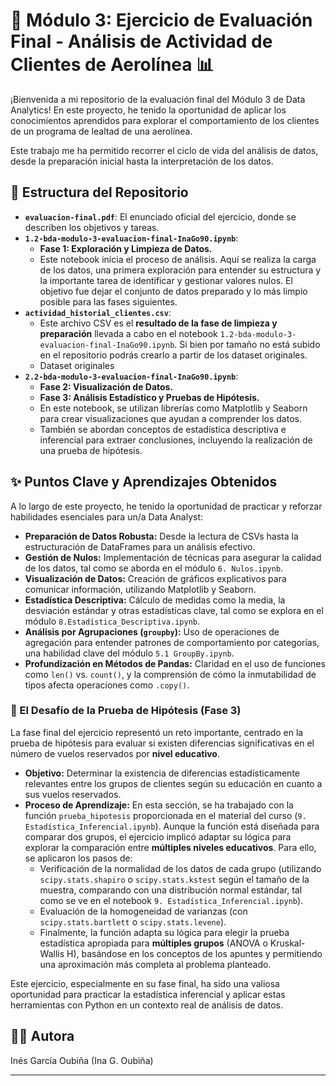 # 🚀 Módulo 3: Ejercicio de Evaluación Final - Análisis de Actividad de Clientes de Aerolínea 📊

¡Bienvenida a mi repositorio de la evaluación final del Módulo 3 de Data Analytics! En este proyecto, he tenido la oportunidad de aplicar los conocimientos aprendidos para explorar el comportamiento de los clientes de un programa de lealtad de una aerolínea.

Este trabajo me ha permitido recorrer el ciclo de vida del análisis de datos, desde la preparación inicial hasta la interpretación de los datos.

## 📁 Estructura del Repositorio

* **`evaluacion-final.pdf`**: El enunciado oficial del ejercicio, donde se describen los objetivos y tareas.
* **`1.2-bda-modulo-3-evaluacion-final-InaGo90.ipynb`**:
    * **Fase 1: Exploración y Limpieza de Datos.**
    * Este notebook inicia el proceso de análisis. Aquí se realiza la carga de los datos, una primera exploración para entender su estructura y la importante tarea de identificar y gestionar valores nulos. El objetivo fue dejar el conjunto de datos preparado y lo más limpio posible para las fases siguientes.
* **`actividad_historial_clientes.csv`**:
    * Este archivo CSV es el **resultado de la fase de limpieza y preparación** llevada a cabo en el notebook `1.2-bda-modulo-3-evaluacion-final-InaGo90.ipynb`. Si bien por tamaño no está subido en el repositorio podrás crearlo a partir de los dataset originales.
    * Dataset originales
* **`2.2-bda-modulo-3-evaluacion-final-InaGo90.ipynb`**:
    * **Fase 2: Visualización de Datos.**
    * **Fase 3: Análisis Estadístico y Pruebas de Hipótesis.**
    * En este notebook, se utilizan librerías como Matplotlib y Seaborn para crear visualizaciones que ayudan a comprender los datos.
    * También se abordan conceptos de estadística descriptiva e inferencial para extraer conclusiones, incluyendo la realización de una prueba de hipótesis.

## ✨ Puntos Clave y Aprendizajes Obtenidos

A lo largo de este proyecto, he tenido la oportunidad de practicar y reforzar habilidades esenciales para un/a Data Analyst:

* **Preparación de Datos Robusta:** Desde la lectura de CSVs hasta la estructuración de DataFrames para un análisis efectivo.
* **Gestión de Nulos:** Implementación de técnicas para asegurar la calidad de los datos, tal como se aborda en el módulo `6. Nulos.ipynb`.
* **Visualización de Datos:** Creación de gráficos explicativos para comunicar información, utilizando Matplotlib y Seaborn.
* **Estadística Descriptiva:** Cálculo de medidas como la media, la desviación estándar y otras estadísticas clave, tal como se explora en el módulo `8.Estadística_Descriptiva.ipynb`.
* **Análisis por Agrupaciones (`groupby`):** Uso de operaciones de agregación para entender patrones de comportamiento por categorías, una habilidad clave del módulo `5.1 GroupBy.ipynb`.
* **Profundización en Métodos de Pandas:** Claridad en el uso de funciones como `len()` vs. `count()`, y la comprensión de cómo la inmutabilidad de tipos afecta operaciones como `.copy()`.

### 🧪 El Desafío de la Prueba de Hipótesis (Fase 3)

La fase final del ejercicio representó un reto importante, centrado en la prueba de hipótesis para evaluar si existen diferencias significativas en el número de vuelos reservados por **nivel educativo**.

* **Objetivo:** Determinar la existencia de diferencias estadísticamente relevantes entre los grupos de clientes según su educación en cuanto a sus vuelos reservados.
* **Proceso de Aprendizaje:** En esta sección, se ha trabajado con la función `prueba_hipotesis` proporcionada en el material del curso (`9. Estadística_Inferencial.ipynb`). Aunque la función está diseñada para comparar dos grupos, el ejercicio implicó adaptar su lógica para explorar la comparación entre **múltiples niveles educativos**. Para ello, se aplicaron los pasos de:
    * Verificación de la normalidad de los datos de cada grupo (utilizando `scipy.stats.shapiro` o `scipy.stats.kstest` según el tamaño de la muestra, comparando con una distribución normal estándar, tal como se ve en el notebook `9. Estadística_Inferencial.ipynb`).
    * Evaluación de la homogeneidad de varianzas (con `scipy.stats.bartlett` o `scipy.stats.levene`).
    * Finalmente, la función adapta su lógica para elegir la prueba estadística apropiada para **múltiples grupos** (ANOVA o Kruskal-Wallis H), basándose en los conceptos de los apuntes y permitiendo una aproximación más completa al problema planteado.

Este ejercicio, especialmente en su fase final, ha sido una valiosa oportunidad para practicar la estadística inferencial y aplicar estas herramientas con Python en un contexto real de análisis de datos.

## 👩‍💻 Autora

Inés García Oubiña (Ina G. Oubiña)

---
